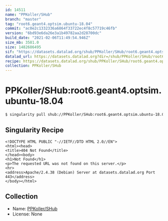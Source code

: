 ```yaml
---
id: 14511
name: "PPKoller/SHub"
branch: "master"
tag: "root6.geant4.optsim.ubuntu-18.04"
commit: "ac0e2c1332336a6864f33722ec4f8c57719c46fb"
version: "6bd93e6da26e3a1b49782aa2d28700dc"
build_date: "2021-02-06T11:49:54.946Z"
size_mb: 3581.0
size: 1482686495
sif: "https://datasets.datalad.org/shub/PPKoller/SHub/root6.geant4.optsim.ubuntu-18.04/2021-02-06-ac0e2c13-6bd93e6d/6bd93e6da26e3a1b49782aa2d28700dc.sif"
datalad_url: https://datasets.datalad.org?dir=/shub/PPKoller/SHub/root6.geant4.optsim.ubuntu-18.04/2021-02-06-ac0e2c13-6bd93e6d/
recipe: https://datasets.datalad.org/shub/PPKoller/SHub/root6.geant4.optsim.ubuntu-18.04/2021-02-06-ac0e2c13-6bd93e6d/Singularity
collection: PPKoller/SHub
---
```


# PPKoller/SHub:root6.geant4.optsim.ubuntu-18.04

```bash
$ singularity pull shub://PPKoller/SHub:root6.geant4.optsim.ubuntu-18.04
```

## Singularity Recipe

```singularity
<!DOCTYPE HTML PUBLIC "-//IETF//DTD HTML 2.0//EN">
<html><head>
<title>404 Not Found</title>
</head><body>
<h1>Not Found</h1>
<p>The requested URL was not found on this server.</p>
<hr>
<address>Apache/2.4.38 (Debian) Server at datasets.datalad.org Port 443</address>
</body></html>
```

## Collection

 - Name: [PPKoller/SHub](https://github.com/PPKoller/SHub)
 - License: None

